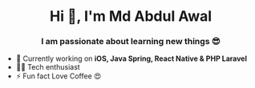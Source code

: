 <h1 align="center">Hi 👋, I'm Md Abdul Awal</h1>
<h3 align="center">I am passionate about learning new things 😎</h3>

- 🌱 Currently working on <b>iOS, Java Spring, React Native & PHP Laravel</b>
- 👨‍💻 Tech enthusiast
- ⚡ Fun fact Love Coffee 😍
